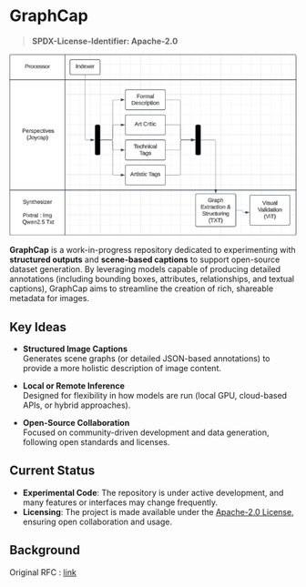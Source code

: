 # GraphCap
> **SPDX-License-Identifier: Apache-2.0**

![Image](./docs/static/flow.png)

**GraphCap** is a work-in-progress repository dedicated to experimenting with **structured outputs** and **scene-based captions** to support open-source dataset generation. By leveraging models capable of producing detailed annotations (including bounding boxes, attributes, relationships, and textual captions), GraphCap aims to streamline the creation of rich, shareable metadata for images.

## Key Ideas

- **Structured Image Captions**  
  Generates scene graphs (or detailed JSON-based annotations) to provide a more holistic description of image content.

- **Local or Remote Inference**  
  Designed for flexibility in how models are run (local GPU, cloud-based APIs, or hybrid approaches).

- **Open-Source Collaboration**  
  Focused on community-driven development and data generation, following open standards and licenses.

## Current Status

- **Experimental Code**: The repository is under active development, and many features or interfaces may change frequently.
- **Licensing**: The project is made available under the [Apache-2.0 License](https://www.apache.org/licenses/LICENSE-2.0), ensuring open collaboration and usage.

## Background
Original RFC : [link](https://github.com/Open-Model-Initiative/OMI-Data-Pipeline/issues/134)
